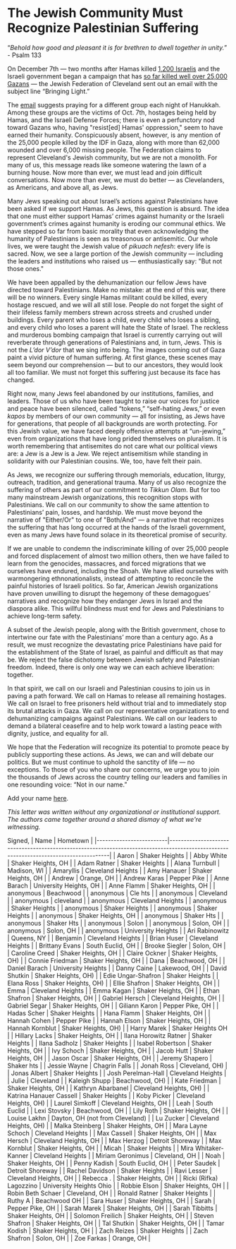 # The Jewish Community Must Recognize Palestinian Suffering


“*Behold how good and pleasant it is for brethren to dwell together in unity.*” - Psalm 133

On December 7th — two months after Hamas killed [1,200 Israelis](https://www.nytimes.com/2023/11/12/world/middleeast/israel-death-toll-hamas-attack.html) and the Israeli government began a campaign that has [so far killed well over 25,000 Gazans](https://www.reuters.com/world/middle-east/death-toll-israeli-strikes-gaza-passes-25000-gaza-health-officials-say-2024-01-21/) — the Jewish Federation of Cleveland sent out an email with the subject line “Bringing Light.”

The [email](https://www.jewishcleveland.org/news/blog/bringing_light/) suggests praying for a different group each night of Hanukkah. Among these groups are the victims of Oct. 7th, hostages being held by Hamas, and the Israeli Defense Forces; there is even a perfunctory nod toward Gazans who, having "resist[ed] Hamas' oppression," seem to have earned their humanity. Conspicuously absent, however, is any mention of the 25,000 people killed by the IDF in Gaza, along with more than 62,000 wounded and over 6,000 missing people. The Federation claims to represent Cleveland's Jewish community, but we are not a monolith. For many of us, this message reads like someone watering the lawn of a burning house. Now more than ever, we must lead and join difficult conversations. Now more than ever, we must do better — as Clevelanders, as Americans, and above all, as Jews.

Many Jews speaking out about Israel’s actions against Palestinians have been asked if we support Hamas. As Jews, this question is absurd. The idea that one must either support Hamas’ crimes against humanity or the Israeli government’s crimes against humanity is eroding our communal ethics. We have stepped so far from basic morality that even acknowledging the humanity of Palestinians is seen as treasonous or antisemitic. Our whole lives, we were taught the Jewish value of *pikuach nefesh*: every life is sacred. Now, we see a large portion of the Jewish community — including the leaders and institutions who raised us — enthusiastically say: "But not those ones." 

We have been appalled by the dehumanization our fellow Jews have directed toward Palestinians. Make no mistake: at the end of this war, there will be no winners. Every single Hamas militant could be killed, every hostage rescued, and we will all still lose. People do not forget the sight of their lifeless family members strewn across streets and crushed under buildings. Every parent who loses a child, every child who loses a sibling, and every child who loses a parent will hate the State of Israel. The reckless and murderous bombing campaign that Israel is currently carrying out will reverberate through generations of Palestinians and, in turn, Jews. This is not the *L’dor V’dor* that we sing into being. The images coming out of Gaza paint a vivid picture of human suffering. At first glance, these scenes may seem beyond our comprehension — but to our ancestors, they would look all too familiar. We must not forget this suffering just because its face has changed.

Right now, many Jews feel abandoned by our institutions, families, and leaders. Those of us who have been taught to raise our voices for justice and peace have been silenced, called “tokens,” “self-hating Jews,” or even *kapos* by members of our own community — all for insisting, as Jews have for generations, that people of all backgrounds are worth protecting. For this Jewish value, we have faced deeply offensive attempts at “un-jewing,” even from organizations that have long prided themselves on pluralism. It is worth remembering that antisemites do not care what our political views are: a Jew is a Jew is a Jew. We reject antisemitism while standing in solidarity with our Palestinian cousins. We, too, have felt their pain.

As Jews, we recognize our suffering through memorials, education, liturgy, outreach, tradition, and generational trauma. Many of us also recognize the suffering of others as part of our commitment to *Tikkun Olam*. But for too many mainstream Jewish organizations, this recognition stops with Palestinians. We call on our community to show the same attention to Palestinians’ pain, losses, and hardship. We must move beyond the narrative of "Either/Or" to one of "Both/And" — a narrative that recognizes the suffering that has long occurred at the hands of the Israeli government, even as many Jews have found solace in its theoretical promise of security.

If we are unable to condemn the indiscriminate killing of over 25,000 people and forced displacement of almost two million others, then we have failed to learn from the genocides, massacres, and forced migrations that we ourselves have endured, including the Shoah. We have allied ourselves with warmongering ethnonationalists, instead of attempting to reconcile the painful histories of Israeli politics. So far, American Jewish organizations have proven unwilling to disrupt the hegemony of these demagogues’ narratives and recognize how they endanger Jews in Israel and the diaspora alike. This willful blindness must end for Jews and Palestinians to achieve long-term safety.

A subset of the Jewish people, along with the British government, chose to intertwine our fate with the Palestinians’ more than a century ago. As a result, we must recognize the devastating price Palestinians have paid for the establishment of the State of Israel, as painful and difficult as that may be. We reject the false dichotomy between Jewish safety and Palestinian freedom. Indeed, there is only one way we can each achieve liberation: together.

In that spirit, we call on our Israeli and Palestinian cousins to join us in paving a path forward. We call on Hamas to release all remaining hostages. We call on Israel to free prisoners held without trial and to immediately stop its brutal attacks in Gaza. We call on our representative organizations to end dehumanizing campaigns against Palestinians. We call on our leaders to demand a bilateral ceasefire and to help work toward a lasting peace with dignity, justice, and equality for all.

We hope that the Federation will recognize its potential to promote peace by publicly supporting these actions. As Jews, we can and will debate our politics. But we must continue to uphold the sanctity of life — no exceptions. To those of you who share our concerns, we urge you to join the thousands of Jews across the country telling our leaders and families in one resounding voice: “Not in our name.”  

Add your name [here](https://docs.google.com/forms/d/e/1FAIpQLSc6N84YPxTcUhnXVO90urALeIatt25OgEnM0Cclw6Xa64W8YQ/viewform).

*This letter was written without any organizational or institutional support. The authors came together around a shared dismay of what we're witnessing.*

Signed,
| Name     | Hometown |
|-------------------------|---------------------------------------------------------------------------------------------------------------------------------------|
| Aaron                   | Shaker Heights                                                                                                                        |
| Abby White              | Shaker Heights, OH                                                                                                                    |
| Adam Ratner             | Shaker Heights                                                                                                                        |
| Alana Turnbull          | Madison, WI                                                                                                                           |
| Amaryllis               | Cleveland Heights                                                                                                                     |
| Amy Hanauer             | Shaker Heights, OH                                                                                                                    |
| Andrew                  | Orange, OH                                                                                                                            |
| Andrew Karas            | Pepper Pike                                                                                                                           |
| Anne Barach             | University Heights, OH                                                                                                                |
| Anne Flamm              | Shaker Heights, OH                                                                                                                    |
| anonymous               | Beachwood                                                                                                                             |
| anonymous               | Cle hts                                                                                                                               |
| anonymous               | Cleveland                                                                                                                             |
| anonymous               | cleveland                                                                                                                             |
| anonymous               | Cleveland Heights                                                                                                                     |
| anonymous               | Shaker Heights                                                                                                                        |
| anonymous               | Shaker Heights                                                                                                                        |
| anonymous               | Shaker Heights                                                                                                                        |
| anonymous               | Shaker Heights, OH                                                                                                                    |
| anonymous               | Shaker Hts                                                                                                                            |
| anonymous               | Shaker Hts                                                                                                                            |
| anonymous               | Solon                                                                                                                                 |
| anonymous               | Solon, OH                                                                                                                             |
| anonymous               | Solon, OH                                                                                                                             |
| anonymous               | University Heights                                                                                                                    |
| Ari Rabinowitz          | Queens, NY                                                                                                                            |
| Benjamin                | Cleveland Heights                                                                                                                     |
| Brian Huser             | Cleveland Heights                                                                                                                     |
| Brittany Evans          | South Euclid, OH                                                                                                                      |
| Brooke Siegler          | Solon, OH                                                                                                                             |
| Caroline Creed          | Shaker Heights, OH                                                                                                                    |
| Claire Ockner           | Shaker Heights, OH)                                                                                                                   |
| Connie Friedman         | Shaker Heights, OH                                                                                                                    |
| Dana                    | Beachwood, OH                                                                                                                         |
| Daniel Barach           | University Heights                                                                                                                    |
| Danny Caine             | Lakewood, OH                                                                                                                          |
| David Shutkin           | Shaker Heights, OH)                                                                                                                   |
| Edie Ungar-Shafron      | Shaker Heights                                                                                                                        |
| Elana Ross              | Shaker Heights, OH)                                                                                                                   |
| Ellie Shafron           | Shaker Heights, OH                                                                                                                    |
| Emma                    | Cleveland Heights                                                                                                                     |
| Emma Kagan              | Shaker Heights, OH                                                                                                                    |
| Ethan Shafron           | Shaker Heights, OH                                                                                                                    |
| Gabriel Hersch          | Cleveland Heights, OH                                                                                                                 |
| Gabriel Segar           | Shaker Heights, OH                                                                                                                    |
| Giliann Karon           | Pepper Pike, OH                                                                                                                       |
| Hadas Scher             | Shaker Heights                                                                                                                        |
| Hana Flamm              | Shaker Heights, OH                                                                                                                    |
| Hannah Cohen            | Pepper Pike                                                                                                                           |
| Hannah Elson            | Shaker Heights, OH                                                                                                                    |
| Hannah Kornblut         | Shaker Heights, OH)                                                                                                                   |
| Harry Marek             | Shaker Heights OH                                                                                                                     |
| Hillary Lacks           | Shaker Heights, OH                                                                                                                    |
| Ilana Horowitz Ratner   | Shaker Heights                                                                                                                        |
| Ilana Sadholz           | Shaker Heights                                                                                                                        |
| Isabel Robertson        | Shaker Heights, OH                                                                                                                    |
| Ivy Schoch              | Shaker Heights, OH                                                                                                                    |
| Jacob Hutt              | Shaker Heights, OH                                                                                                                    |
| Jason Oscar             | Shaker Heights, OH                                                                                                                    |
| Jeremy Shapero          | Shaker hts                                                                                                                            |
| Jessie  Wayne           | Chagrin Falls                                                                                                                         |
| Jonah Ross              | Cleveland, OH)                                                                                                                        |
| Jonas Albert            | Shaker Heights                                                                                                                        |
| Josh Perelman-Hall      | Cleveland Heights                                                                                                                     |
| Julie                   | Cleveland                                                                                                                             |
| Kaleigh Shupp           | Beachwood, OH)                                                                                                                        |
| Kate Friedman           | Shaker Heights, OH                                                                                                                    |
| Kathryn Abarbanel       | Cleveland Heights, OH)                                                                                                                |
| Katrina Hanauer Cassell | Shaker Heights                                                                                                                        |
| Koby Picker             | Cleveland Heights, OH)                                                                                                                |
| Laurel Simkoff          | Cleveland Heights, OH                                                                                                                 |
| Leah                    | South Euclid                                                                                                                          |
| Lexi Stovsky            | Beachwood, OH                                                                                                                         |
| Lily Roth               | Shaker Heights, OH                                                                                                                    |
| Louise Lakhn            | Dayton, OH (not from Cleveland)                                                                                                       |
| Lu Zucker               | Cleveland Heights, OH)                                                                                                                |
| Malka Steinberg         | Shaker Heights, OH                                                                                                                    |
| Mara Layne  Schoch      | Cleveland Heights                                                                                                                     |
| Max Cassell             | Shaker Heights, OH                                                                                                                    |
| Max Hersch              | Cleveland Heights, OH                                                                                                                 |
| Max Herzog              | Detroit Shoreway                                                                                                                      |
| Max Kornblut            | Shaker Heights, OH                                                                                                                    |
| Micah                   | Shaker Heights                                                                                                                        |
| Mira Whitaker-Kanner    | Cleveland Heights                                                                                                                     |
| Miriam Geronimus        | Cleveland, OH                                                                                                                         |
| Noah                    | Shaker Heights, OH                                                                                                                    |
| Penny Kadish            | South Euclid, OH                                                                                                                      |
| Peter Saudek            | Detroit Shoreway                                                                                                                      |
| Rachel Davidson         | Shaker Heights                                                                                                                        |
| Ravi Lesser             | Cleveland Heights, OH                                                                                                                 |
| Rebecca .               | Shaker Heights, OH                                                                                                                    |
| Ricki (Rifka) Lagozzino | University Heights Ohio                                                                                                               |
| Robbie Elson            | Shaker Heights, OH                                                                                                                    |
| Robin Beth Schaer       | Cleveland, OH                                                                                                                         |
| Ronald Ratner           | Shaker Heights                                                                                                                        |
| Ruthy A                 | Beachwood OH                                                                                                                          |
| Sara Huser              | Shaker Heights, OH                                                                                                                    |
| Sarah                   | Pepper Pike, OH                                                                                                                       |
| Sarah Marek             | Shaker Heights, OH                                                                                                                    |
| Sarah Tibbitts          | Shaker Heights, OH                                                                                                                    |
| Solomon Freilich        | Shaker Heights, OH                                                                                                                    |
| Steven Shafron          | Shaker Heights, OH                                                                                                                    |
| Tal Shutkin             | Shaker Heights, OH                                                                                                                    |
| Tamar  Kodish           | Shaker Heights, OH                                                                                                                    |
| Zach Reizes             | Shaker Heights                                                                                                                        |
| Zach Shafron            | Solon, OH                                                                                                                             |
| Zoe Farkas              | Orange, OH                                                                                                                            |
